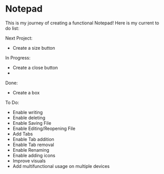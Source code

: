 # Notepad

This is my journey of creating a functional Notepad!
Here is my current to do list:

Next Project:
- Create a size button

In Progress:
- Create a close button
- 
Done:
- Create a box

To Do:

- Enable writing
- Enable deleting
- Enable Saving File
- Enable Editing/Reopening File
- Add Tabs
- Enable Tab addition
- Enable Tab removal
- Enable Renaming
- Enable adding icons
- Improve visuals
- Add multifunctional usage on multiple devices
